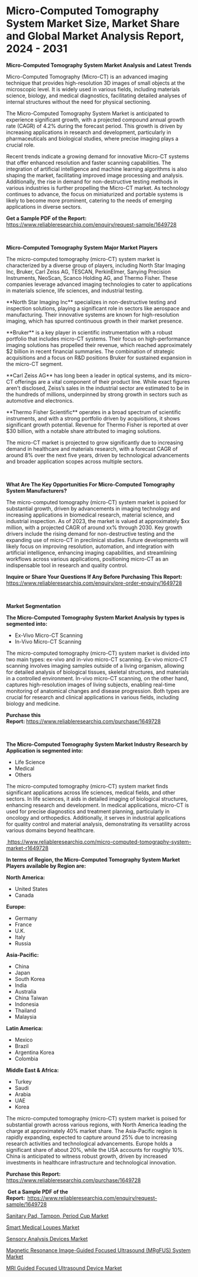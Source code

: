 <p><h1>Micro-Computed Tomography System Market Size, Market Share and Global Market Analysis Report, 2024 - 2031</h1></p><p><strong>Micro-Computed Tomography System Market Analysis and Latest Trends</strong></p>
<p><p>Micro-Computed Tomography (Micro-CT) is an advanced imaging technique that provides high-resolution 3D images of small objects at the microscopic level. It is widely used in various fields, including materials science, biology, and medical diagnostics, facilitating detailed analyses of internal structures without the need for physical sectioning.</p><p>The Micro-Computed Tomography System Market is anticipated to experience significant growth, with a projected compound annual growth rate (CAGR) of 4.2% during the forecast period. This growth is driven by increasing applications in research and development, particularly in pharmaceuticals and biological studies, where precise imaging plays a crucial role. </p><p>Recent trends indicate a growing demand for innovative Micro-CT systems that offer enhanced resolution and faster scanning capabilities. The integration of artificial intelligence and machine learning algorithms is also shaping the market, facilitating improved image processing and analysis. Additionally, the rise in demand for non-destructive testing methods in various industries is further propelling the Micro-CT market. As technology continues to advance, the focus on miniaturized and portable systems is likely to become more prominent, catering to the needs of emerging applications in diverse sectors.</p></p>
<p><strong>Get a Sample PDF of the Report:&nbsp;</strong> <a href="https://www.reliableresearchiq.com/enquiry/request-sample/1649728?utm_campaign=103&utm_medium=2&utm_source=Github&utm_content=ia&utm_term=15102024&utm_id=micro-computed-tomography-system">https://www.reliableresearchiq.com/enquiry/request-sample/1649728</a></p>
<p>&nbsp;</p>
<p><strong>Micro-Computed Tomography System Major Market Players</strong></p>
<p><p>The micro-computed tomography (micro-CT) system market is characterized by a diverse group of players, including North Star Imaging Inc, Bruker, Carl Zeiss AG, TESCAN, PerkinElmer, Sanying Precision Instruments, NeoScan, Scanco Holding AG, and Thermo Fisher. These companies leverage advanced imaging technologies to cater to applications in materials science, life sciences, and industrial testing.</p><p>**North Star Imaging Inc** specializes in non-destructive testing and inspection solutions, playing a significant role in sectors like aerospace and manufacturing. Their innovative systems are known for high-resolution imaging, which has spurred continuous growth in their market presence.</p><p>**Bruker** is a key player in scientific instrumentation with a robust portfolio that includes micro-CT systems. Their focus on high-performance imaging solutions has propelled their revenue, which reached approximately $2 billion in recent financial summaries. The combination of strategic acquisitions and a focus on R&D positions Bruker for sustained expansion in the micro-CT segment.</p><p>**Carl Zeiss AG** has long been a leader in optical systems, and its micro-CT offerings are a vital component of their product line. While exact figures aren't disclosed, Zeiss’s sales in the industrial sector are estimated to be in the hundreds of millions, underpinned by strong growth in sectors such as automotive and electronics.</p><p>**Thermo Fisher Scientific** operates in a broad spectrum of scientific instruments, and with a strong portfolio driven by acquisitions, it shows significant growth potential. Revenue for Thermo Fisher is reported at over $30 billion, with a notable share attributed to imaging solutions.</p><p>The micro-CT market is projected to grow significantly due to increasing demand in healthcare and materials research, with a forecast CAGR of around 8% over the next five years, driven by technological advancements and broader application scopes across multiple sectors.</p></p>
<p>&nbsp;</p>
<p><strong>What Are The Key Opportunities For Micro-Computed Tomography System Manufacturers?</strong></p>
<p><p>The micro-computed tomography (micro-CT) system market is poised for substantial growth, driven by advancements in imaging technology and increasing applications in biomedical research, material science, and industrial inspection. As of 2023, the market is valued at approximately $xx million, with a projected CAGR of around xx% through 2030. Key growth drivers include the rising demand for non-destructive testing and the expanding use of micro-CT in preclinical studies. Future developments will likely focus on improving resolution, automation, and integration with artificial intelligence, enhancing imaging capabilities, and streamlining workflows across various applications, positioning micro-CT as an indispensable tool in research and quality control.</p></p>
<p><strong>Inquire or Share Your Questions If Any Before Purchasing This Report:</strong> <a href="https://www.reliableresearchiq.com/enquiry/pre-order-enquiry/1649728?utm_campaign=103&utm_medium=2&utm_source=Github&utm_content=ia&utm_term=15102024&utm_id=micro-computed-tomography-system">https://www.reliableresearchiq.com/enquiry/pre-order-enquiry/1649728</a></p>
<p>&nbsp;</p>
<p><strong>Market Segmentation</strong></p>
<p><strong>The Micro-Computed Tomography System Market Analysis by types is segmented into:</strong></p>
<p><ul><li>Ex-Vivo Micro-CT Scanning</li><li>In-Vivo Micro-CT Scanning</li></ul></p>
<p><p>The micro-computed tomography (micro-CT) system market is divided into two main types: ex-vivo and in-vivo micro-CT scanning. Ex-vivo micro-CT scanning involves imaging samples outside of a living organism, allowing for detailed analysis of biological tissues, skeletal structures, and materials in a controlled environment. In-vivo micro-CT scanning, on the other hand, captures high-resolution images of living subjects, enabling real-time monitoring of anatomical changes and disease progression. Both types are crucial for research and clinical applications in various fields, including biology and medicine.</p></p>
<p><strong>Purchase this Report:&nbsp;</strong><a href="https://www.reliableresearchiq.com/purchase/1649728?utm_campaign=103&utm_medium=2&utm_source=Github&utm_content=ia&utm_term=15102024&utm_id=micro-computed-tomography-system">https://www.reliableresearchiq.com/purchase/1649728</a></p>
<p>&nbsp;</p>
<p><strong>The Micro-Computed Tomography System Market Industry Research by Application is segmented into:</strong></p>
<p><ul><li>Life Science</li><li>Medical</li><li>Others</li></ul></p>
<p><p>The micro-computed tomography (micro-CT) system market finds significant applications across life sciences, medical fields, and other sectors. In life sciences, it aids in detailed imaging of biological structures, enhancing research and development. In medical applications, micro-CT is used for precise diagnostics and treatment planning, particularly in oncology and orthopedics. Additionally, it serves in industrial applications for quality control and material analysis, demonstrating its versatility across various domains beyond healthcare.</p></p>
<p><a href="https://www.reliableresearchiq.com/micro-computed-tomography-system-market-r1649728?utm_campaign=103&utm_medium=2&utm_source=Github&utm_content=ia&utm_term=15102024&utm_id=micro-computed-tomography-system">&nbsp;https://www.reliableresearchiq.com/micro-computed-tomography-system-market-r1649728</a></p>
<p><strong>In terms of Region, the Micro-Computed Tomography System Market Players available by Region are:</strong></p>
<p>
    <p> <strong> North America: </strong>
        <ul>
            <li>United States</li>
            <li>Canada</li>
        </ul>
        </p> 
    <p> <strong> Europe: </strong>
        <ul>
            <li>Germany</li>
            <li>France</li>
            <li>U.K.</li>
            <li>Italy</li>
            <li>Russia</li>
        </ul>
        </p> 
    <p> <strong> Asia-Pacific: </strong>
        <ul>
            <li>China</li>
            <li>Japan</li>
            <li>South Korea</li>
            <li>India</li>
            <li>Australia</li>
            <li>China Taiwan</li>
            <li>Indonesia</li>
            <li>Thailand</li>
            <li>Malaysia</li>
        </ul>
        </p> 
    <p> <strong> Latin America: </strong>
        <ul>
            <li>Mexico</li>
            <li>Brazil</li>
            <li>Argentina Korea</li>
            <li>Colombia</li>
        </ul>
        </p> 
    <p> <strong> Middle East & Africa: </strong>
        <ul>
            <li>Turkey</li>
            <li>Saudi</li>
            <li>Arabia</li>
            <li>UAE</li>
            <li>Korea</li>
        </ul>
    </p>
    </p>
<p><p>The micro-computed tomography (micro-CT) system market is poised for substantial growth across various regions, with North America leading the charge at approximately 40% market share. The Asia-Pacific region is rapidly expanding, expected to capture around 25% due to increasing research activities and technological advancements. Europe holds a significant share of about 20%, while the USA accounts for roughly 10%. China is anticipated to witness robust growth, driven by increased investments in healthcare infrastructure and technological innovation.</p></p>
<p><strong>Purchase this Report: </strong><a href="https://www.reliableresearchiq.com/purchase/1649728?utm_campaign=103&utm_medium=2&utm_source=Github&utm_content=ia&utm_term=15102024&utm_id=micro-computed-tomography-system">https://www.reliableresearchiq.com/purchase/1649728</a></p>
<p>&nbsp;<strong>Get a Sample PDF of the Report:&nbsp;&nbsp;</strong><a href="https://www.reliableresearchiq.com/enquiry/request-sample/1649728?utm_campaign=103&utm_medium=2&utm_source=Github&utm_content=ia&utm_term=15102024&utm_id=micro-computed-tomography-system">https://www.reliableresearchiq.com/enquiry/request-sample/1649728</a></p>
<p><strong></strong></p>
<p><p><a href="https://www.linkedin.com/pulse/sanitary-pad-tampon-period-cup-market-outlook-complete-industry-r2jlf?trk=public_post_embed_feed-article-content&utm_campaign=103&utm_medium=2&utm_source=Github&utm_content=ia&utm_term=15102024&utm_id=micro-computed-tomography-system">Sanitary Pad, Tampon, Period Cup Market</a></p><p><a href="https://www.linkedin.com/pulse/market-leaders-laggards-global-smart-medical-loupes-trends-forecast-m3ikf?trk=public_post_embed_feed-article-content&utm_campaign=103&utm_medium=2&utm_source=Github&utm_content=ia&utm_term=15102024&utm_id=micro-computed-tomography-system">Smart Medical Loupes Market</a></p><p><a href="https://www.linkedin.com/pulse/strategic-forecast-sensory-analysis-devices-market-growth-trends-ckjqf?trk=public_post_embed_feed-article-content&utm_campaign=103&utm_medium=2&utm_source=Github&utm_content=ia&utm_term=15102024&utm_id=micro-computed-tomography-system">Sensory Analysis Devices Market</a></p><p><a href="https://github.com/diedrer4btm/Market-Research-Report-List-1/blob/main/magnetic-resonance-image-guided-focused-ultrasound-mrgfus-system-market.md?utm_campaign=103&utm_medium=2&utm_source=Github&utm_content=ia&utm_term=15102024&utm_id=micro-computed-tomography-system">Magnetic Resonance Image-Guided Focused Ultrasound (MRgFUS) System Market</a></p><p><a href="https://github.com/brookiqhurne/Market-Research-Report-List-1/blob/main/mri-guided-focused-ultrasound-device-market.md?utm_campaign=103&utm_medium=2&utm_source=Github&utm_content=ia&utm_term=15102024&utm_id=micro-computed-tomography-system">MRI Guided Focused Ultrasound Device Market</a></p></p>